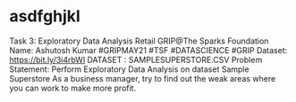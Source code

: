 # asdfghjkl
Task 3: Exploratory Data Analysis Retail GRIP@The Sparks Foundation Name: Ashutosh Kumar #GRIPMAY21 #TSF  #DATASCIENCE  #GRIP Dataset: https://bit.ly/3i4rbWl DATASET :  SAMPLESUPERSTORE.CSV  Problem Statement:  Perform  Exploratory Data Analysis on dataset Sample Superstore As a business manager, try to find out the weak areas where you can work to make more profit.

